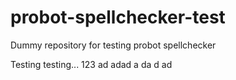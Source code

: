 # probot-spellchecker-test
Dummy repository for testing probot spellchecker

Testing testing... 123
ad
adad
a
da
d
ad
